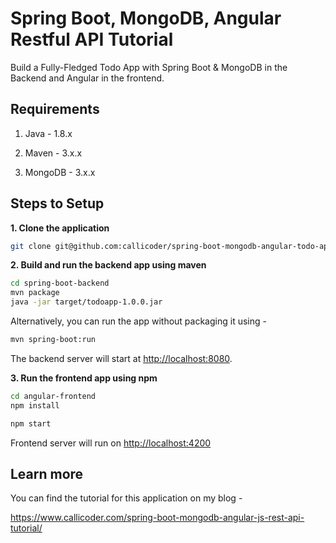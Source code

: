 # Spring Boot, MongoDB, Angular Restful API Tutorial

Build a Fully-Fledged Todo App with Spring Boot & MongoDB in the Backend and Angular in the frontend.

## Requirements

1. Java - 1.8.x

2. Maven - 3.x.x

3. MongoDB - 3.x.x

## Steps to Setup

**1. Clone the application**

```bash
git clone git@github.com:callicoder/spring-boot-mongodb-angular-todo-app.git
```

**2. Build and run the backend app using maven**

```bash
cd spring-boot-backend
mvn package
java -jar target/todoapp-1.0.0.jar
```

Alternatively, you can run the app without packaging it using -

```bash
mvn spring-boot:run
```

The backend server will start at <http://localhost:8080>.

**3. Run the frontend app using npm**

```bash
cd angular-frontend
npm install
```

```bash
npm start
```

Frontend server will run on <http://localhost:4200>

## Learn more

You can find the tutorial for this application on my blog -

<https://www.callicoder.com/spring-boot-mongodb-angular-js-rest-api-tutorial/>
